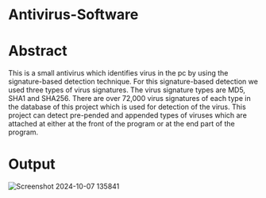 # Antivirus-Software

# Abstract

This is a small antivirus which identifies virus in the
pc by using the signature-based detection technique. For this signature-based
detection we used three types of virus signatures. The virus signature types are MD5,
SHA1 and SHA256. There are over 72,000 virus signatures of each type in the
database of this project which is used for detection of the virus. This project can
detect pre-pended and appended types of viruses which are attached at either at the
front of the program or at the end part of the program.

# Output

![Screenshot 2024-10-07 135841](https://github.com/user-attachments/assets/2ed884bd-684a-4889-a5ec-5ed167ccb6ef)
